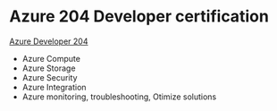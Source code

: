 # Azure 204 Developer certification
[Azure Developer 204](https://docs.microsoft.com/en-us/learn/certifications/exams/az-204#certification-exams)

- Azure Compute
- Azure Storage
- Azure Security
- Azure Integration
- Azure monitoring, troubleshooting, Otimize solutions
